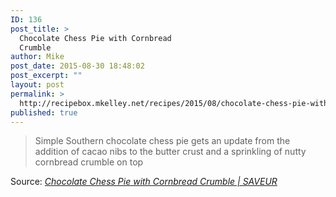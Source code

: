 ```yaml
---
ID: 136
post_title: >
  Chocolate Chess Pie with Cornbread
  Crumble
author: Mike
post_date: 2015-08-30 18:48:02
post_excerpt: ""
layout: post
permalink: >
  http://recipebox.mkelley.net/recipes/2015/08/chocolate-chess-pie-with-cornbread-crumble/
published: true
---
```

<blockquote>Simple Southern chocolate chess pie gets an update from the addition of cacao nibs to the butter crust and a sprinkling of nutty cornbread crumble on top</blockquote>
Source: <em><a href="http://www.saveur.com/chocolate-chess-pie-cornbread-crumble-recipe">Chocolate Chess Pie with Cornbread Crumble | SAVEUR</a></em>